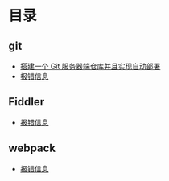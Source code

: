 # 目录
## git

* [搭建一个 Git 服务器端仓库并且实现自动部署](https://github.com/hewq/blog/blob/master/git/%E6%90%AD%E5%BB%BA%E4%B8%80%E4%B8%AAgit%E6%9C%8D%E5%8A%A1%E5%99%A8%E7%AB%AF%E4%BB%93%E5%BA%93%E5%B9%B6%E4%B8%94%E5%AE%9E%E7%8E%B0%E8%87%AA%E5%8A%A8%E9%83%A8%E7%BD%B2.md)
* [报错信息](https://github.com/hewq/blog/blob/master/git/%E6%8A%A5%E9%94%99%E4%BF%A1%E6%81%AF.md)

## Fiddler

- [报错信息](https://github.com/hewq/blog/blob/master/Fiddler/%E6%8A%A5%E9%94%99%E4%BF%A1%E6%81%AF.md)

## webpack

- [报错信息](https://github.com/hewq/blog/blob/master/webpack/%E6%8A%A5%E9%94%99%E4%BF%A1%E6%81%AF.md)